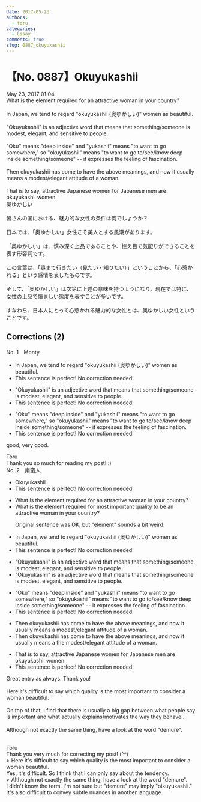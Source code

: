 ```yaml
---
date: 2017-05-23
authors:
  - toru
categories:
  - Essay
comments: true
slug: 0887_okuyukashii
---
```


# 【No. 0887】Okuyukashii
<div class="date">May 23, 2017 01:04</div>
<div id="post"><div id="body_show_ori">
What is the element required for an attractive woman in your country?<br/><br/>In Japan, we tend to regard "okuyukashii (奥ゆかしい)" women as beautiful.<br/><br/>"Okuyukashii" is an adjective word that means that something/someone is modest, elegant, and sensitive to people.<br/><br/>"Oku" means "deep inside" and "yukashii" means "to want to go somewhere," so "okuyukashii" means "to want to go to/see/know deep inside something/someone" -- it expresses the feeling of fascination.<br/><br/>Then okuyukashii has come to have the above meanings, and now it usually means a modest/elegant attitude of a woman.<br/><br/>That is to say, attractive Japanese women for Japanese men are okuyukashii women.
</div></div>

<!-- more -->

<div id="post_ja"><div id="body_show_mo">
奥ゆかしい<br/><br/>皆さんの国における、魅力的な女性の条件は何でしょうか？<br/><br/>日本では、「奥ゆかしい」女性こそ美人とする風潮があります。<br/><br/>「奥ゆかしい」は、慎み深く上品であることや、控え目で気配りができることを表す形容詞です。<br/><br/>この言葉は、「奥まで行きたい（見たい・知りたい）」ということから、「心惹かれる」という感情を表したものです。<br/><br/>そして、「奥ゆかしい」は次第に上述の意味を持つようになり、現在では特に、女性の上品で慎ましい態度を表すことが多いです。<br/><br/>すなわち、日本人にとって心惹かれる魅力的な女性とは、奥ゆかしい女性ということです。
</div></div>

## Corrections (2)
<div id="block"><div class="first_name"> No. 1　<span class="just_name">Monty</span></div><div id="block2">
<ul class="correction_field">
<li class="incorrect">In Japan, we tend to regard "okuyukashii (奥ゆかしい)" women as beautiful.</li>
<li class="corrected perfect">This sentence is perfect! No correction needed!</li>
</ul>
<ul class="correction_field">
<li class="incorrect">"Okuyukashii" is an adjective word that means that something/someone is modest, elegant, and sensitive to people.</li>
<li class="corrected perfect">This sentence is perfect! No correction needed!</li>
</ul>
<ul class="correction_field">
<li class="incorrect">"Oku" means "deep inside" and "yukashii" means "to want to go somewhere," so "okuyukashii" means "to want to go to/see/know deep inside something/someone" -- it expresses the feeling of fascination.</li>
<li class="corrected perfect">This sentence is perfect! No correction needed!</li>
</ul>
<p class="comment_small">
 good, very good.
</p>

</div><div class="name"><span class="just_name">Toru</span><br>
Thank you so much for reading my post! :)
</div>
</div>
<div id="block"><div class="first_name"> No. 2　<span class="just_name">南蛮人</span></div><div id="block2">
<ul class="correction_field">
<li class="incorrect">Okuyukashii</li>
<li class="corrected perfect">This sentence is perfect! No correction needed!</li>
</ul>
<ul class="correction_field">
<li class="incorrect">What is the element required for an attractive woman in your country?</li>
<li class="corrected correct">
What is the <span class="sline"><span class="f_gray">element required for</span></span> <span class="f_gray">most important quality to be</span> an attractive woman in your country?
<p class="correction_comment">Original sentence was OK, but "element" sounds a bit weird.</p>
</li>
</ul>
<ul class="correction_field">
<li class="incorrect">In Japan, we tend to regard "okuyukashii (奥ゆかしい)" women as beautiful.</li>
<li class="corrected perfect">This sentence is perfect! No correction needed!</li>
</ul>
<ul class="correction_field">
<li class="incorrect">"Okuyukashii" is an adjective word that means that something/someone is modest, elegant, and sensitive to people.</li>
<li class="corrected correct">
"Okuyukashii" is an adjective <span class="sline"><span class="f_gray">word</span></span> that means that something/someone is modest, elegant, and sensitive to people.
</li>
</ul>
<ul class="correction_field">
<li class="incorrect">"Oku" means "deep inside" and "yukashii" means "to want to go somewhere," so "okuyukashii" means "to want to go to/see/know deep inside something/someone" -- it expresses the feeling of fascination.</li>
<li class="corrected perfect">This sentence is perfect! No correction needed!</li>
</ul>
<ul class="correction_field">
<li class="incorrect">Then okuyukashii has come to have the above meanings, and now it usually means a modest/elegant attitude of a woman.</li>
<li class="corrected correct">
Then okuyukashii has come to have the above meanings, and now it usually means <span class="sline"><span class="f_gray">a</span></span> <span class="f_gray">the</span> modest/elegant attitude of a woman.
</li>
</ul>
<ul class="correction_field">
<li class="incorrect">That is to say, attractive Japanese women for Japanese men are okuyukashii women.</li>
<li class="corrected perfect">This sentence is perfect! No correction needed!</li>
</ul>
<p class="comment_small">
 Great entry as always. Thank you!
 <br/>
 <br/>
 Here it's difficult to say which quality is the most important to consider a woman beautiful.
 <br/>
 <br/>
 On top of that, I find that there is usually a big gap between what people say is important and what actually explains/motivates the way they behave...
 <br/>
 <br/>
 Although not exactly the same thing, have a look at the word "demure".
 <br/>
 <br/>
</p>

</div><div class="name"><span class="just_name">Toru</span><br>
Thank you very much for correcting my post! (^^)<br/>&gt; Here it's difficult to say which quality is the most important to consider a woman beautiful.<br/>Yes, it's difficult. So I think that I can only say about the tendency.<br/>&gt; Although not exactly the same thing, have a look at the word "demure".<br/>I didn't know the term. I'm not sure but "demure" may imply "oikuyukashii." It's also difficult to convey subtle nuances in another language.
</div>
</div>
